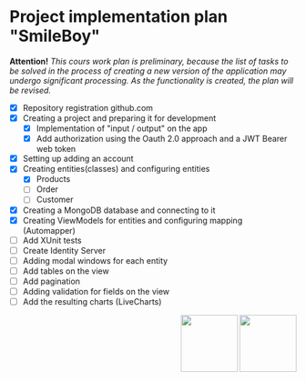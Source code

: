 # Project implementation plan "SmileBoy" 

<strong>Attention!</strong> *This cours work plan is preliminary, because the list of tasks to be solved in the process of creating a new version of the application may undergo significant processing. As the functionality is created, the plan will be revised.*

* [x] Repository registration github.com
* [x] Creating a project and preparing it for development
    * [x] Implementation of "input / output" on the app 
    * [x] Add authorization using the Oauth 2.0 approach and a JWT Bearer web token
* [x] Setting up adding an account
* [x]  Creating entities(classes) and configuring entities
    * [x] Products
    * [ ] Order
    * [ ] Customer
* [x] Creating a MongoDB database and connecting to it
* [x] Creating ViewModels for entities and configuring mapping (Automapper)
* [ ] Add XUnit tests
* [ ] Create Identity Server
* [ ] Adding modal windows for each entity
* [ ] Add tables on the view
* [ ] Add pagination 
* [ ] Adding validation for fields on the view
* [ ] Add the resulting charts (LiveCharts)

<img align="right" src="https://vsednr.ru/wp-content/uploads/2018/06/donnu-fizika-1024x1024.png" width="100" height="100">
<img align="right" src="https://psv4.userapi.com/c536132/u155561278/docs/d46/1457c2929ae6/Resurs_2.png?extra=c_jLRGvoPKQJKmZxOezz3Rk1e-XhZObcipvdGLrkloNxOpzXfRsZrBE6yarImo-kKthXURQ1JZmB7QD6dUvilMhzzcx34PxJYLpB-UI4CyA1MMnGPw6NH8cRBlkcMaYHfT5omusQ41pCeYexfMkoxUvJe34" width="100" height="100">
